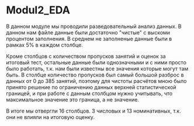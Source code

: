 # Modul2_EDA
В данном модуле мы проводили разведовательный анализ данных.
В данном нам файле данные были достаточно "чистые" с выскоми процентом заполнения.
В среднем не заполненые данные были в рамках 5% в каждом столбце.

Кроме столбцов с количеством пропусков занятий и оценок за итоговый тест, остальные данные были однозначными и с ними просто было работать, т.к. нам были известны все значения которые могут там быть.
В столбце количество пропусков был самый большой разброс в данных от 0 до 385 занятий, поэтому для чистоты расчётов мною было принято решение по ограничению данных верхней статистической границей, и при работе с данным столбцом нужно учитывать, что максимальное значение это граница, а не значение.

В итоге мы отвергли 16 столбцов. 3 числовых и 13 номинативных, т.к. они не влияли на итоговую оценку.
